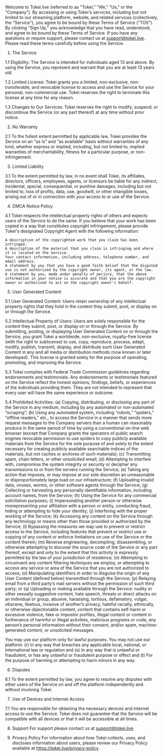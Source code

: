 Welcome to Tokei.live (referred to as "Tokei," "We," "Us," or the "Company"). By accessing or using Tokei's services, including but not limited to our streaming platform, website, and related services (collectively, the "Service"), you agree to be bound by these Terms of Service ("TOS"). By clicking "Sign Up," you acknowledge that you have read, understood, and agree to be bound by these Terms of Service. If you have any questions or require support, please contact us at support@tokei.live. Please read these terms carefully before using the Service.

1. The Service

1.1 Eligibility: The Service is intended for individuals aged 13 and above. By using the Service, you represent and warrant that you are at least 13 years old.

1.2 Limited License: Tokei grants you a limited, non-exclusive, non-transferable, and revocable license to access and use the Service for your personal, non-commercial use. Tokei reserves the right to terminate this license at any time for any reason.

1.3 Changes to Our Services: Tokei reserves the right to modify, suspend, or discontinue the Service (or any part thereof) at any time without prior notice.

2. No Warranty

2.1 To the fullest extent permitted by applicable law, Tokei provides the Service on an "as is" and "as available" basis without warranties of any kind, whether express or implied, including, but not limited to, implied warranties of merchantability, fitness for a particular purpose, or non-infringement.

3. Limited Liability

3.1 To the extent permitted by law, in no event shall Tokei, its affiliates, directors, officers, employees, agents, or licensors be liable for any indirect, incidental, special, consequential, or punitive damages, including but not limited to, loss of profits, data, use, goodwill, or other intangible losses, arising out of or in connection with your access to or use of the Service.

4. DMCA Notice Policy

4.1 Tokei respects the intellectual property rights of others and expects users of the Service to do the same. If you believe that your work has been copied in a way that constitutes copyright infringement, please provide Tokei's designated Copyright Agent with the following information:

    A description of the copyrighted work that you claim has been infringed.
    A description of the material that you claim is infringing and where it is located on the Service.
    Your contact information, including address, telephone number, and email address.
    A statement by you that you have a good faith belief that the disputed use is not authorized by the copyright owner, its agent, or the law.
    A statement by you, made under penalty of perjury, that the above information in your notice is accurate and that you are the copyright owner or authorized to act on the copyright owner's behalf.

5. User Generated Content

5.1 User Generated Content: Users retain ownership of any intellectual property rights that they hold in the content they submit, post, or display on or through the Service.

5.2 Intellectual Property of Users: Users are solely responsible for the content they submit, post, or display on or through the Service. By submitting, posting, or displaying User Generated Content on or through the Service, you grant Tokei a worldwide, non-exclusive, royalty-free license (with the right to sublicense) to use, copy, reproduce, process, adapt, modify, publish, transmit, display, and distribute such User Generated Content in any and all media or distribution methods (now known or later developed). This license is granted solely for the purpose of operating, promoting, and improving the Service.

5.3 Tokei complies with Federal Trade Commission guidelines regarding endorsements and testimonials. Any endorsements or testimonials featured on the Service reflect the honest opinions, findings, beliefs, or experiences of the individuals providing them. They are not intended to represent that every user will have the same experience or outcome.

5.4 Prohibited Activities:
(a) Copying, distributing, or disclosing any part of the Service in any medium, including by any automated or non-automated “scraping”; (b) Using any automated system, including “robots,” “spiders,” “offline readers,” etc., to access the Service in a manner that sends more request messages to the Company servers than a human can reasonably produce in the same period of time by using a conventional on-line web browser (except that Company grants the operators of public search engines revocable permission to use spiders to copy publicly available materials from the Service for the sole purpose of and solely to the extent necessary for creating publicly available searchable indices of the materials, but not caches or archives of such materials); (c) Transmitting spam, chain letters, or other unsolicited email; (d) Attempting to interfere with, compromise the system integrity or security or decipher any transmissions to or from the servers running the Service; (e) Taking any action that imposes, or may impose at our sole discretion an unreasonable or disproportionately large load on our infrastructure; (f) Uploading invalid data, viruses, worms, or other software agents through the Service; (g) Collecting or harvesting any personally identifiable information, including account names, from the Service; (h) Using the Service for any commercial solicitation purposes; (i) Impersonating another person or otherwise misrepresenting your affiliation with a person or entity, conducting fraud, hiding or attempting to hide your identity; (j) Interfering with the proper working of the Service; (k) Accessing any content on the Service through any technology or means other than those provided or authorized by the Service; (l) Bypassing the measures we may use to prevent or restrict access to the Service, including features that prevent or restrict use or copying of any content or enforce limitations on use of the Service or the content therein; (m) Reverse engineering, decompiling, disassembling, or otherwise attempting to discover the source code of the Service or any part thereof, except and only to the extent that this activity is expressly permitted by the law of your jurisdiction of residence; (n) Attempting to circumvent any content filtering techniques we employ, or attempting to access any service or area of the Service that you are not authorized to access; (o) Manipulating identifiers in order to disguise the origin of any User Content (defined below) transmitted through the Service; (p) Relaying email from a third party’s mail servers without the permission of such third party; or (q) Uploading or making available through the Service: nudity or other sexually suggestive content, hate speech, threats or direct attacks on an individual or group, abusive, harassing, tortious, defamatory, vulgar, obscene, libelous, invasive of another’s privacy, hateful racially, ethnically, or otherwise objectionable content, content that contains self-harm or excessive violence, fake or impostor profiles, illegal content or content in furtherance of harmful or illegal activities, malicious programs or code, any person’s personal information without their consent, and/or spam, machine-generated content, or unsolicited messages.

You may use our platform only for lawful purposes. You may not use our platform: (r) In any way that breaches any applicable local, national, or international law or regulation and (s) In any way that is unlawful or fraudulent, or has any unlawful or fraudulent purpose or effect and (t) For the purpose of harming or attempting to harm minors in any way.

6. Disputes

6.1 To the extent permitted by law, you agree to resolve any disputes with other users of the Service on and off the platform independently and without involving Tokei.

7. Use of Devices and Internet Access

7.1 You are responsible for obtaining the necessary devices and internet access to use the Service. Tokei does not guarantee that the Service will be compatible with all devices or that it will be accessible at all times.

8. Support
   For support please contact us at support@tokei.live

9. Privacy Policy
   For information about how Tokei collects, uses, and discloses information about users, please review our Privacy Policy available at https://tokei.live/privacy-policy.
